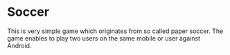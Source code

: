 # Soccer

This is very simple game which originates from so called paper soccer.
The game enables to play two users on the same mobile or user against Android.